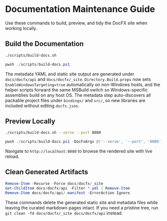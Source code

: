 # Documentation Maintenance Guide

Use these commands to build, preview, and tidy the DocFX site when working locally.

## Build the Documentation

```bash
./scripts/build-docs.sh
```

```powershell
pwsh ./scripts/build-docs.ps1
```

The metadata YAML and static site output are generated under `docs/docfx/api` and `docs/docfx/_site`.
`Directory.Build.props` now sets `EnableWindowsTargeting=true` automatically on non-Windows hosts, and the helper scripts forward the same MSBuild switch so Windows-specific assemblies build on any host OS.
The metadata step auto-discovers all packable project files under `bindings/` and `src/`, so new libraries are included without editing `docfx.json`.

## Preview Locally

```bash
./scripts/build-docs.sh --serve --port 8080
```

```powershell
pwsh ./scripts/build-docs.ps1 -DocFxArgs @('--serve', '--port', '8080')
```

Navigate to `http://localhost:8080` to browse the rendered site with live reload.

## Clean Generated Artifacts

```powershell
Remove-Item -Recurse -Force docs/docfx/_site
Get-ChildItem docs/docfx/api -Filter *.yml | Remove-Item
Remove-Item docs/docfx/api/.manifest -ErrorAction Ignore
```

These commands delete the generated static site and metadata files while leaving the curated markdown pages intact. If you need a pristine tree, run `git clean -fd docs/docfx/_site docs/docfx/api` instead.
